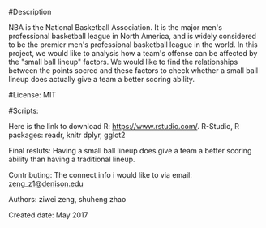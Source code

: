 #Description 

NBA is the National Basketball Association. It is the major men's professional basketball league in North America, and is widely considered to be the premier men's professional basketball league in the world.
In this project, we would like to analysis how a team's offense can be affected by the "small ball lineup" factors. We would like to find the relationships between the points socred and these factors to check whether a small ball lineup does actually give a team a better scoring ability.

#License: MIT

#Scripts:

Here is the link to download R: https://www.rstudio.com/.
R-Studio, R packages: readr, knitr dplyr, gglot2

Final resluts:
Having a small ball lineup does give a team a better scoring ability than having a traditional lineup.

Contributing: 
The connect info i would like to via email:
zeng_z1@denison.edu

Authors:
ziwei zeng, shuheng zhao

Created date:
May 2017
